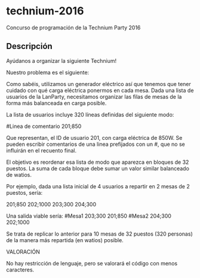 # technium-2016
Concurso de programación de la Technium Party 2016

## Descripción
Ayúdanos a organizar la siguiente Technium!

Nuestro problema es el siguiente:

Como sabéis, utilizamos un generador eléctrico así que tenemos que tener cuidado con qué carga eléctrica ponermos en cada mesa. Dada una lista de usuarios de la LanParty, necesitamos organizar las filas de mesas de la forma más balanceada en carga posible.

La lista de usuarios incluye 320 líneas definidas del siguiente modo:

#Linea de comentario
201;850

Que representan, el ID de usuario 201, con carga eléctrica de 850W. Se pueden escribir comentarios de una linea prefijados con un #, que no se influirán en el recuento final.

El objetivo es reordenar esa lista de modo que aparezca en bloques de 32 puestos. La suma de cada bloque debe sumar un valor similar balanceado de watios.

Por ejemplo, dada una lista inicial de 4 usuarios a repartir en 2 mesas de 2 puestos, sería:

201;850
202;1000
203;300
204;300

Una salida viable sería:
#Mesa1
203;300
201;850
#Mesa2
204;300
202;1000

Se trata de replicar lo anterior para 10 mesas de 32 puestos (320 personas) de la manera más repartida (en watios) posible.

VALORACIÓN

No hay restricción de lenguaje, pero se valorará el código con menos caracteres.
